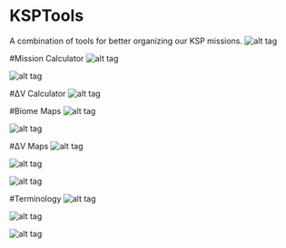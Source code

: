 # KSPTools
A combination of tools for better organizing our KSP missions.
![alt tag](https://raw.githubusercontent.com/Obrelix/KSPTools/master/Images/KSPTools.PNG)

#Mission Calculator
![alt tag](https://raw.githubusercontent.com/Obrelix/KSPTools/master/Images/MisCalc.PNG)

![alt tag](https://raw.githubusercontent.com/Obrelix/KSPTools/master/Images/MisCalc2.PNG)

#ΔV Calculator
![alt tag](https://raw.githubusercontent.com/Obrelix/KSPTools/master/Images/DVCalc.PNG)

#Biome Maps
![alt tag](https://raw.githubusercontent.com/Obrelix/KSPTools/master/Images/Biome1.PNG)

![alt tag](https://raw.githubusercontent.com/Obrelix/KSPTools/master/Images/Biome2.PNG)

#ΔV Maps
![alt tag](https://raw.githubusercontent.com/Obrelix/KSPTools/master/Images/DVMaps.PNG)

![alt tag](https://raw.githubusercontent.com/Obrelix/KSPTools/master/Images/DVMaps1.PNG)

![alt tag](https://raw.githubusercontent.com/Obrelix/KSPTools/master/Images/DVMaps2.PNG)

#Terminology
![alt tag](https://raw.githubusercontent.com/Obrelix/KSPTools/master/Images/Terminology1.PNG)

![alt tag](https://raw.githubusercontent.com/Obrelix/KSPTools/master/Images/Terminology2.PNG)

![alt tag](https://raw.githubusercontent.com/Obrelix/KSPTools/master/Images/Terminology3.PNG)
